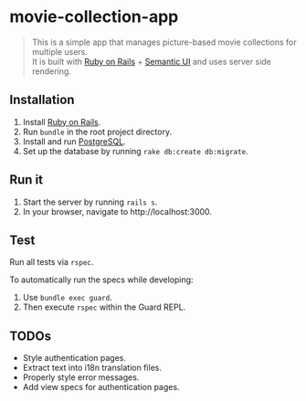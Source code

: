 # movie-collection-app

> This is a simple app that manages picture-based movie collections for multiple users. <br>It is built with [Ruby on Rails](https://rubyonrails.org/) + [Semantic UI](https://semantic-ui.com/) and uses server side rendering.

## Installation

1. Install [Ruby on Rails](https://github.com/rails/rails).
2. Run `bundle` in the root project directory.
3. Install and run [PostgreSQL](https://www.postgresql.org/).
4. Set up the database by running `rake db:create db:migrate`.

## Run it

1. Start the server by running `rails s`.
2. In your browser, navigate to http://localhost:3000.

## Test

Run all tests via `rspec`.

To automatically run the specs while developing:
1. Use `bundle exec guard`.
2. Then execute `rspec` within the Guard REPL.

## TODOs

- Style authentication pages.
- Extract text into i18n translation files.
- Properly style error messages.
- Add view specs for authentication pages.